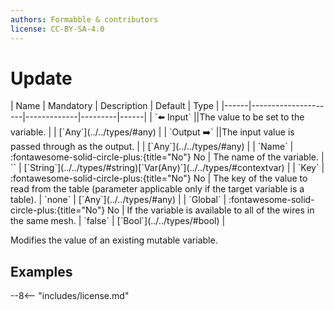 ```yaml
---
authors: Formabble & contributors
license: CC-BY-SA-4.0
---
```



# Update

<div class="sh-parameters" markdown="1">
| Name | Mandatory | Description | Default | Type |
|------|---------------------|-------------|---------|------|
| `⬅️ Input` ||The value to be set to the variable. | | [`Any`](../../types/#any) |
| `Output ➡️` ||The input value is passed through as the output. | | [`Any`](../../types/#any) |
| `Name` | :fontawesome-solid-circle-plus:{title="No"} No  | The name of the variable. | `` | [`String`](../../types/#string)[`Var(Any)`](../../types/#contextvar) |
| `Key` | :fontawesome-solid-circle-plus:{title="No"} No  | The key of the value to read from the table (parameter applicable only if the target variable is a table). | `none` | [`Any`](../../types/#any) |
| `Global` | :fontawesome-solid-circle-plus:{title="No"} No  | If the variable is available to all of the wires in the same mesh. | `false` | [`Bool`](../../types/#bool) |

</div>

Modifies the value of an existing mutable variable.

## Examples

--8<-- "includes/license.md"

